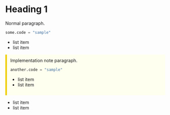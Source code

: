 <style>
.imp-note {
    padding-left: 8pt;
    border-left: 4pt solid #efcf00;
    background-color: #ffffef;
    padding-top: 8pt;
    padding-bottom: 8pt;
}
</style>

<link rel="stylesheet" href="extras.css">

# Heading 1

Normal paragraph.

```python
some.code = "sample"
```

* list item
* list item

<div class="imp-note">
Implementation note paragraph.

```python
another.code = "sample"
```

* list item
* list item

</div>

<div class="imp-note-2">
    
* list item
* list item

</div>
